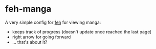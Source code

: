 # feh-manga
A very simple config for [feh](https://github.com/derf/feh) for viewing manga:
* keeps track of progress (doesn't update once reached the last page)
* right arrow for going forward
* ... that's about it?
